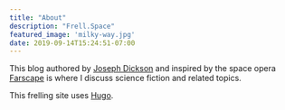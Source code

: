 ```yaml
---
title: "About"
description: "Frell.Space"
featured_image: 'milky-way.jpg'
date: 2019-09-14T15:24:51-07:00
---
```


This blog authored by [Joseph Dickson](joseph-dickson.com/ "Joseph Dickson") and inspired by the space opera [Farscape](https://en.wikipedia.org/wiki/Farscape "Farcape") is where I discuss science fiction and related topics.

This frelling site uses [Hugo](https://gohugo.io/ "Hugo").

